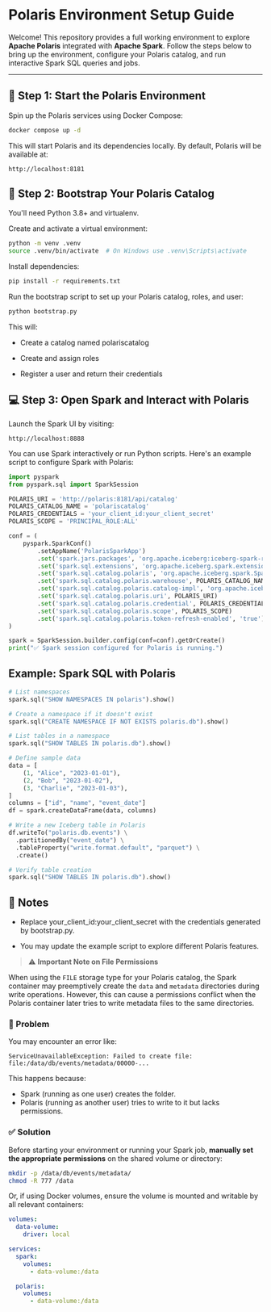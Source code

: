 # Polaris Environment Setup Guide

Welcome! This repository provides a full working environment to explore **Apache Polaris** integrated with **Apache Spark**. Follow the steps below to bring up the environment, configure your Polaris catalog, and run interactive Spark SQL queries and jobs.

---

## 🚀 Step 1: Start the Polaris Environment

Spin up the Polaris services using Docker Compose:

```bash
docker compose up -d
```

This will start Polaris and its dependencies locally. By default, Polaris will be available at:

```arduino
http://localhost:8181
```

## 🐍 Step 2: Bootstrap Your Polaris Catalog
You'll need Python 3.8+ and virtualenv.

Create and activate a virtual environment:

```bash
python -m venv .venv
source .venv/bin/activate  # On Windows use .venv\Scripts\activate
```

Install dependencies:

```bash
pip install -r requirements.txt
```

Run the bootstrap script to set up your Polaris catalog, roles, and user:

```bash
python bootstrap.py
```

This will:

- Create a catalog named polariscatalog

- Create and assign roles

- Register a user and return their credentials

## 💻 Step 3: Open Spark and Interact with Polaris
Launch the Spark UI by visiting:

```arduino
http://localhost:8888
```

You can use Spark interactively or run Python scripts. Here's an example script to configure Spark with Polaris:

```python
import pyspark
from pyspark.sql import SparkSession

POLARIS_URI = 'http://polaris:8181/api/catalog'
POLARIS_CATALOG_NAME = 'polariscatalog'
POLARIS_CREDENTIALS = 'your_client_id:your_client_secret'
POLARIS_SCOPE = 'PRINCIPAL_ROLE:ALL'

conf = (
    pyspark.SparkConf()
        .setAppName('PolarisSparkApp')
        .set('spark.jars.packages', 'org.apache.iceberg:iceberg-spark-runtime-3.5_2.12:1.5.2,org.apache.hadoop:hadoop-aws:3.4.0')
        .set('spark.sql.extensions', 'org.apache.iceberg.spark.extensions.IcebergSparkSessionExtensions')
        .set('spark.sql.catalog.polaris', 'org.apache.iceberg.spark.SparkCatalog')
        .set('spark.sql.catalog.polaris.warehouse', POLARIS_CATALOG_NAME)
        .set('spark.sql.catalog.polaris.catalog-impl', 'org.apache.iceberg.rest.RESTCatalog')
        .set('spark.sql.catalog.polaris.uri', POLARIS_URI)
        .set('spark.sql.catalog.polaris.credential', POLARIS_CREDENTIALS)
        .set('spark.sql.catalog.polaris.scope', POLARIS_SCOPE)
        .set('spark.sql.catalog.polaris.token-refresh-enabled', 'true')
)

spark = SparkSession.builder.config(conf=conf).getOrCreate()
print("✅ Spark session configured for Polaris is running.")
```

## Example: Spark SQL with Polaris
```python
# List namespaces
spark.sql("SHOW NAMESPACES IN polaris").show()

# Create a namespace if it doesn't exist
spark.sql("CREATE NAMESPACE IF NOT EXISTS polaris.db").show()

# List tables in a namespace
spark.sql("SHOW TABLES IN polaris.db").show()

# Define sample data
data = [
    (1, "Alice", "2023-01-01"),
    (2, "Bob", "2023-01-02"),
    (3, "Charlie", "2023-01-03"),
]
columns = ["id", "name", "event_date"]
df = spark.createDataFrame(data, columns)

# Write a new Iceberg table in Polaris
df.writeTo("polaris.db.events") \
  .partitionedBy("event_date") \
  .tableProperty("write.format.default", "parquet") \
  .create()

# Verify table creation
spark.sql("SHOW TABLES IN polaris.db").show()
```

## 🧾 Notes
- Replace your_client_id:your_client_secret with the credentials generated by bootstrap.py.

- You may update the example script to explore different Polaris features.

> ⚠️ **Important Note on File Permissions**

When using the `FILE` storage type for your Polaris catalog, the Spark container may preemptively create the `data` and `metadata` directories during write operations. However, this can cause a permissions conflict when the Polaris container later tries to write metadata files to the same directories.

### 🐞 Problem
You may encounter an error like:

```
ServiceUnavailableException: Failed to create file: file:/data/db/events/metadata/00000-...
```

This happens because:
- Spark (running as one user) creates the folder.
- Polaris (running as another user) tries to write to it but lacks permissions.

### ✅ Solution

Before starting your environment or running your Spark job, **manually set the appropriate permissions** on the shared volume or directory:

```bash
mkdir -p /data/db/events/metadata/
chmod -R 777 /data
```

Or, if using Docker volumes, ensure the volume is mounted and writable by all relevant containers:

```yaml
volumes:
  data-volume:
    driver: local

services:
  spark:
    volumes:
      - data-volume:/data

  polaris:
    volumes:
      - data-volume:/data
```